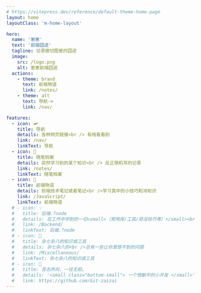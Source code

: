 ```yaml
---
# https://vitepress.dev/reference/default-theme-home-page
layout: home
layoutClass: 'm-home-layout'

hero:
  name: '崽崽'
  text: '前端囧途'
  tagline: 记录做切图崽的囧途
  image:
    src: /logo.png
    alt: 崽崽前端囧途
  actions:
    - theme: brand
      text: 前端物语
      link: /notes/
    - theme: alt
      text: 导航->
      link: /nav/

features:
  - icon: 🛩️
    title: 导航
    details: 各种网页链接<br /> 有啥看看别
    link: /nav/
    linkText: 导航
  - icon: 📖
    title: 随笔档案
    details: 突然学习到的某个知识<br /> 反正随机写的记录
    link: /notes/
    linkText: 随笔档案
  - icon: 📘
    title: 前端物语
    details: 前端技术笔记或者笔记<br />学习其中的小技巧和冷知识
    link: /JavaScript/
    linkText: 前端物语
  # - icon: 💡
  #   title: 后端.?node
  #   details: 在工作中学到的一切<small>（常用库/工具/奇淫技巧等）</small><br />配合 CV 大法来更好的摸鱼
  #   link: /Backend/
  #   linkText: 后端.?node
  # - icon: 🐞
  #   title: 杂七杂八的知识或工具
  #   details: 杂七杂八的<br />总有一些让你意想不到的问题
  #   link: /Miscellaneous/
  #   linkText: 杂七杂八的知识或工具
  # - icon: 💯
  #   title: 吾志所向，一往无前。
  #   details: '<small class="bottom-small"> 一个想躺平的小开发 </small>'
  #   link: https://github.com/Git-zaizai
---
```


<style>
/*爱的魔力转圈圈*/
/* .m-home-layout .image-src:hover {
  transform: translate(-50%, -50%) rotate(666turn);
  transition: transform 59s 1s cubic-bezier(0.3, 0, 0.8, 1);
} */
.m-home-layout .image-src:hover{
  
}

.m-home-layout .details small {
  opacity: 0.8;
}

.m-home-layout .bottom-small {
  display: block;
  margin-top: 2em;
  text-align: right;
}
</style>
